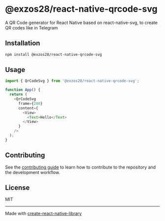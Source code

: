 # @exzos28/react-native-qrcode-svg

A QR Code generator for React Native based on react-native-svg, to create QR codes like in Telegram

## Installation

```sh
npm install @exzos28/react-native-qrcode-svg
```

## Usage

```js
import { QrCodeSvg } from '@exzos28/react-native-qrcode-svg';

function App() {
  return (
    <QrCodeSvg
      frame={200}
      content={
        <View>
          <Text>Hello</Text>
        </View>
      }
    />
  );
}
```

## Contributing

See the [contributing guide](CONTRIBUTING.md) to learn how to contribute to the repository and the development workflow.

## License

MIT

---

Made with [create-react-native-library](https://github.com/callstack/react-native-builder-bob)

